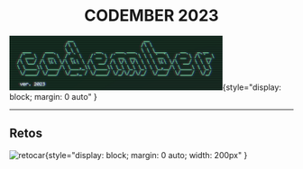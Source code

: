 <h1 style="text-align: center;">CODEMBER 2023</h3>

![Codember 2023 logo](../../assets/codember2023.png){style="display: block; margin: 0 auto" }

***

## Retos

![retocar](https://i.pinimg.com/originals/eb/1b/27/eb1b27863813653543914d222ceb9cd0.gif){style="display: block; margin: 0 auto; width: 200px" }
